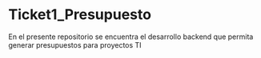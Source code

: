 # Ticket1_Presupuesto
En el presente repositorio se encuentra el desarrollo backend que permita generar presupuestos para proyectos TI
